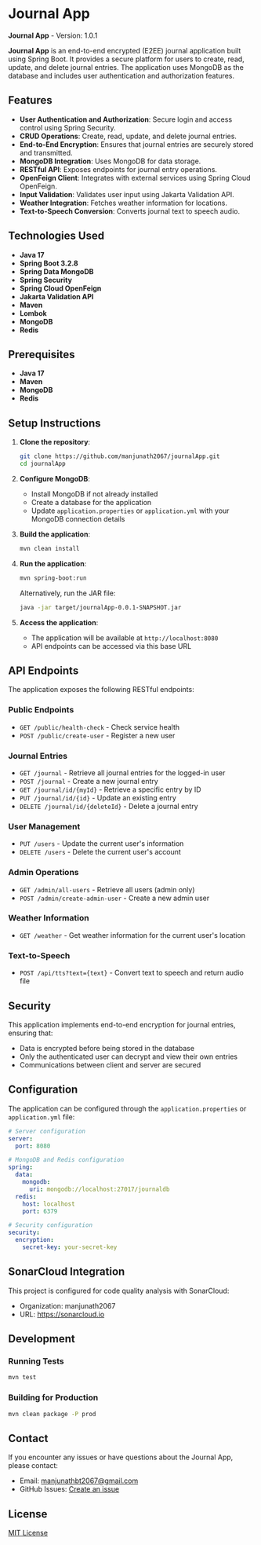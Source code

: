 # Journal App

**Journal App** - Version: 1.0.1

**Journal App** is an end-to-end encrypted (E2EE) journal application built using Spring Boot. It provides a secure platform for users to create, read, update, and delete journal entries. The application uses MongoDB as the database and includes user authentication and authorization features.

## Features

- **User Authentication and Authorization**: Secure login and access control using Spring Security.
- **CRUD Operations**: Create, read, update, and delete journal entries.
- **End-to-End Encryption**: Ensures that journal entries are securely stored and transmitted.
- **MongoDB Integration**: Uses MongoDB for data storage.
- **RESTful API**: Exposes endpoints for journal entry operations.
- **OpenFeign Client**: Integrates with external services using Spring Cloud OpenFeign.
- **Input Validation**: Validates user input using Jakarta Validation API.
- **Weather Integration**: Fetches weather information for locations.
- **Text-to-Speech Conversion**: Converts journal text to speech audio.

## Technologies Used

- **Java 17**
- **Spring Boot 3.2.8**
- **Spring Data MongoDB**
- **Spring Security**
- **Spring Cloud OpenFeign**
- **Jakarta Validation API**
- **Maven**
- **Lombok**
- **MongoDB**
- **Redis**

## Prerequisites

- **Java 17**
- **Maven**
- **MongoDB**
- **Redis**

## Setup Instructions

1. **Clone the repository**:
   ```sh
   git clone https://github.com/manjunath2067/journalApp.git
   cd journalApp
   ```

2. **Configure MongoDB**:
    - Install MongoDB if not already installed
    - Create a database for the application
    - Update `application.properties` or `application.yml` with your MongoDB connection details

3. **Build the application**:
   ```sh
   mvn clean install
   ```

4. **Run the application**:
   ```sh
   mvn spring-boot:run
   ```

   Alternatively, run the JAR file:
   ```sh
   java -jar target/journalApp-0.0.1-SNAPSHOT.jar
   ```

5. **Access the application**:
    - The application will be available at `http://localhost:8080`
    - API endpoints can be accessed via this base URL

## API Endpoints

The application exposes the following RESTful endpoints:

### Public Endpoints

- `GET /public/health-check` - Check service health
- `POST /public/create-user` - Register a new user

### Journal Entries

- `GET /journal` - Retrieve all journal entries for the logged-in user
- `POST /journal` - Create a new journal entry
- `GET /journal/id/{myId}` - Retrieve a specific entry by ID
- `PUT /journal/id/{id}` - Update an existing entry
- `DELETE /journal/id/{deleteId}` - Delete a journal entry

### User Management

- `PUT /users` - Update the current user's information
- `DELETE /users` - Delete the current user's account

### Admin Operations

- `GET /admin/all-users` - Retrieve all users (admin only)
- `POST /admin/create-admin-user` - Create a new admin user

### Weather Information

- `GET /weather` - Get weather information for the current user's location

### Text-to-Speech

- `POST /api/tts?text={text}` - Convert text to speech and return audio file

## Security

This application implements end-to-end encryption for journal entries, ensuring that:
- Data is encrypted before being stored in the database
- Only the authenticated user can decrypt and view their own entries
- Communications between client and server are secured

## Configuration

The application can be configured through the `application.properties` or `application.yml` file:

```yaml
# Server configuration
server:
  port: 8080

# MongoDB and Redis configuration
spring:
  data:
    mongodb:
      uri: mongodb://localhost:27017/journaldb
  redis:
    host: localhost
    port: 6379

# Security configuration
security:
  encryption:
    secret-key: your-secret-key
```

## SonarCloud Integration

This project is configured for code quality analysis with SonarCloud:
- Organization: manjunath2067
- URL: https://sonarcloud.io

## Development

### Running Tests

```sh
mvn test
```

### Building for Production

```sh
mvn clean package -P prod
```

## Contact

If you encounter any issues or have questions about the Journal App, please contact:
- Email: manjunathbt2067@gmail.com
- GitHub Issues: [Create an issue](https://github.com/manjunath2067/journalApp/issues)

## License

[MIT License](LICENSE)